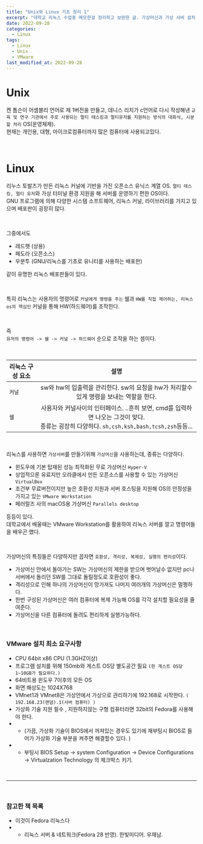 ```yaml
---
title: "Unix와 Linux 기초 정리 1"
excerpt: "대학교 리눅스 수업중 메모한걸 정리하고 보완한 글. 가상머신과 가상 서버 설치 방법"
date: 2022-09-28
categories:
  - Linux
tags:
  - Linux
  - Unix
  - VMware
last_modified_at: 2022-09-28
---
```


# Unix

켄 톰슨이 어셈블리 언어로 제 1버전을 만들고, 데니스 리치가 c언어로 다시 작성해낸 `교육 및 연구 기관에서 주로 사용되는 멀티 태스킹과 멀티유저를 지원하는 방식의 대화식, 시분할 처리` OS(운영체제).  
현재는 개인용, 대형, 마이크로컴퓨터까지 많은 컴퓨터에 사용되고있다.

<br>

# Linux

리누스 토발즈가 만든 리눅스 커널에 기반을 가진 오픈소스 유닉스 계열 OS. `멀티 태스킹, 멀티 유저`와 가상 터미널 환경 지원을 해 서버를 운영하기 편한 OS이다.  
GNU 프로그램에 의해 다양한 시스템 소프트웨어, 리눅스 커널, 라이브러리를 가지고 있으며 배포판이 굉장히 많다.

<br>

그중에서도

- 레드햇 (상용)
- 페도라 (오픈소스)
- 우분투 (GNU/리눅스를 기초로 유니티를 사용하는 배포판)

같이 유명한 리눅스 배포판들이 있다.

<br>

특히 리눅스는 사용자의 명령어로 `커널에게 명령을 주는` 쉘과 `HW를 직접 제어하는, 리눅스 os의 핵심인` 커널을 통해 HW(하드웨어)를 조작한다.

<br>

즉  
`유저의 명령어 -> 쉘 -> 커널 -> 하드웨어` 순으로 조작을 하는 셈이다.

<br>

| 리눅스 구성 요소 |                                                                      설명                                                                      |
| ---------------- | :--------------------------------------------------------------------------------------------------------------------------------------------: |
| `커널`           |                             sw와 hw의 입출력을 관리한다. sw의 요청을 hw가 처리할수 있게 명령을 보내는 역할을 한다.                             |
| `쉘`             | 사용자와 커널사이의 인터페이스. ..흔히 보면, cmd를 입력하면 나오는 그것이 맞다. <br> 종류는 굉장히 다양하다. `sh,csh,ksh,bash,tcsh,zsh`등등... |

<br>

리눅스를 사용하면 `가상서버`를 만들기위해 `가상머신`을 사용하는데, 종류는 다양하다.

- 윈도우에 기본 탑재된 성능 최적화된 무료 가상머신 `Hyper-V`
- 상업적으론 유료지만 오라클에서 만든 오픈소스를 사용할 수 있는 가상머신 `VirtualBox`
- 조건부 무료버전이지만 높은 호환성 지원과 서버 호스팅을 지원해 OS의 안정성을 가지고 있는 `VMware Workstation`
- 페러럴즈 사의 macOS용 가상머신 `Parallels desktop`

등등이 있다.  
대학교에서 배울때는 VMware Workstation를 활용하여 리눅스 서버를 깔고 명령어들을 배우곤 했다.

<br>

가상머신의 특징들은 다양하지만 꼽자면 `호환성, 격리성, 복제성, 실행의 편리성`이다.

- 가상머신 안에서 돌아가는 SW는 가상머신의 제한을 받으며 벗어날수 없지만 pc나 서버에서 돌리던 SW를 그대로 돌릴정도로 호환성이 좋다.
- 격리성으로 인해 하나의 가상머신이 망가져도 나머지 여러개의 가상머신은 멀쩡하다.
- 한번 구성된 가상머신은 여러 컴퓨터에 복제 가능해 OS를 각각 설치할 필요성을 줄여준다.
- 가상머신을 다른 컴퓨터에 돌려도 편리하게 실행가능하다.

<br>

### VMware 설치 최소 요구사항

- CPU 64bit x86 CPU (1.3GHZ이상)
- 프로그램 설치를 위해 150mb와 게스트 OS당 별도공간 필요 `(한 게스트 OS당 1~10GB가 필요하다.)`
- 64비트용 윈도우 7이후의 모든 OS
- 화면 해상도는 1024X768
- VMnet1과 VMnet8은 가상안에서 가상으로 관리하기에 192.168로 시작한다. `( 192.168.23(랜덤).1(서버 컴퓨터) )`
- 가상화 기술 지원 필수 , 지원하지않는 구형 컴퓨터라면 32bit의 Fedora를 사용해야 한다.
- - (가끔, 가상화 기술이 BIOS에서 꺼져있는 경우도 있기에 재부팅시 BIOS로 들어가 가상화 기술 부분을 켜주면 해결할수 있다. )
- - 부팅시 BIOS Setup -> system Configuration -> Device Configurations -> Virtualzation Technology 의 체크박스 키기.

<br>

---

<br>

### 참고한 책 목록

- 이것이 Fedora 리눅스다
- - 리눅스 서버 & 네트워크(Fedora 28 반영). 한빛미디어. 우재남.
